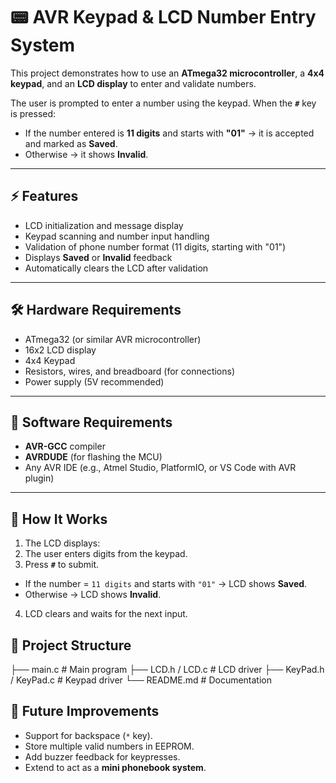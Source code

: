 # 📟 AVR Keypad & LCD Number Entry System  

This project demonstrates how to use an **ATmega32 microcontroller**, a **4x4 keypad**, and an **LCD display** to enter and validate numbers.  

The user is prompted to enter a number using the keypad. When the **`#`** key is pressed:  
- If the number entered is **11 digits** and starts with **"01"** → it is accepted and marked as **Saved**.  
- Otherwise → it shows **Invalid**.  

---

## ⚡ Features  
- LCD initialization and message display  
- Keypad scanning and number input handling  
- Validation of phone number format (11 digits, starting with "01")  
- Displays **Saved** or **Invalid** feedback  
- Automatically clears the LCD after validation  

---

## 🛠 Hardware Requirements  
- ATmega32 (or similar AVR microcontroller)  
- 16x2 LCD display  
- 4x4 Keypad  
- Resistors, wires, and breadboard (for connections)  
- Power supply (5V recommended)  

---

## 🔧 Software Requirements  
- **AVR-GCC** compiler  
- **AVRDUDE** (for flashing the MCU)  
- Any AVR IDE (e.g., Atmel Studio, PlatformIO, or VS Code with AVR plugin)  

---

## 🚀 How It Works  
1. The LCD displays:  
2. The user enters digits from the keypad.  
3. Press **`#`** to submit.  
- If the number = `11 digits` and starts with `"01"` → LCD shows **Saved**.  
- Otherwise → LCD shows **Invalid**.  
4. LCD clears and waits for the next input. 



## 📂 Project Structure  
├── main.c # Main program
├── LCD.h / LCD.c # LCD driver
├── KeyPad.h / KeyPad.c # Keypad driver
└── README.md # Documentation




## 🔮 Future Improvements  
- Support for backspace (`*` key).  
- Store multiple valid numbers in EEPROM.  
- Add buzzer feedback for keypresses.  
- Extend to act as a **mini phonebook system**.
